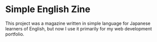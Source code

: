 Simple English Zine
===================

This project was a magazine written in simple language for Japanese learners of English, but now I use it primarily for my web development portfolio.
